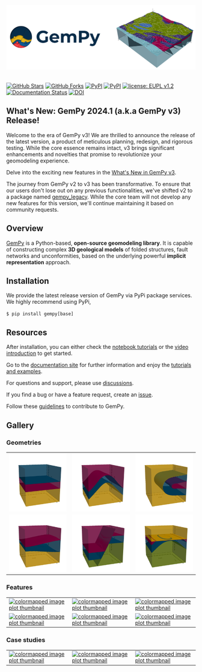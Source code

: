 # <p align="center"><img src="https://github.com/gempy-project/gempy/blob/main/docs/readme_images/header_combined_slim.png" width="1000"></p> 
 
[![GitHub Stars](https://img.shields.io/github/stars/cgre-aachen/gempy.svg)](https://github.com/cgre-aachen/gempy/stargazers)
[![GitHub Forks](https://img.shields.io/github/forks/cgre-aachen/gempy.svg)](https://github.com/cgre-aachen/gempy/network)
[![PyPI](https://img.shields.io/badge/python-3.10-blue.svg)](https://www.python.org/downloads/release/python-31013/)
[![PyPI](https://img.shields.io/badge/pypi-1.0-blue.svg)](https://pypi.org/project/gempy/)
[![license: EUPL v1.2](https://img.shields.io/badge/license-EUPL%20v1.2-blue.svg)](https://github.com/cgre-aachen/gempy/blob/master/LICENSE)
[![Documentation Status](https://assets.readthedocs.org/static/projects/badges/passing-flat.svg)](http://docs.gempy.org)
[![DOI](https://zenodo.org/badge/96211155.svg)](https://zenodo.org/badge/latestdoi/96211155)


## What's New: GemPy 2024.1 (a.k.a GemPy v3) Release!


Welcome to the era of GemPy v3! We are thrilled to announce the release of the latest version, a product of meticulous planning, redesign, and rigorous testing. While the core essence remains intact, v3 brings significant enhancements and novelties that promise to revolutionize your geomodeling experience.

Delve into the exciting new features in the [What's New in GemPy v3](https://github.com/gempy-project/gempy/blob/main/WhatsNewGemPy3.md).

The journey from GemPy v2 to v3 has been transformative. To ensure that our users don't lose out on any previous functionalities, we've shifted v2 to a package named [gempy_legacy](https://github.com/gempy-project/gempy_legacy). While the core team will not develop any new features for this version, we'll continue maintaining it based on community requests.

## Overview

[GemPy](https://www.gempy.org/) is a Python-based, **open-source geomodeling library**. It is
capable of constructing complex **3D geological models** of folded
structures, fault networks and unconformities, based on the underlying
powerful **implicit representation** approach. 

## Installation

We provide the latest release version of GemPy via PyPi package services. We highly recommend using PyPi,

`$ pip install gempy[base]`
 
## Resources

After installation, you can either check the [notebook tutorials](https://docs.gempy.org/getting_started/get_started.html#sphx-glr-getting-started-get-started-py) 
or the [video introduction](https://www.youtube.com/watch?v=n0btC5Zilyc) to get started.

Go to the [documentation site](http://docs.gempy.org/) for further information and enjoy the [tutorials and examples](https://www.gempy.org/tutorials).

For questions and support, please use [discussions](https://github.com/cgre-aachen/gempy/discussions).

If you find a bug or have a feature request, create an [issue](https://github.com/cgre-aachen/gempy/issues).

Follow these [guidelines](https://github.com/cgre-aachen/gempy/blob/WIP_readme-update-march21/CONTRIBUTING.md) to contribute to GemPy.



## Gallery
### Geometries

<p>
<table>
<tr>

  <td>
  <a href="https://docs.gempy.org/examples/geometries/a01_horizontal_stratigraphic.html#sphx-glr-examples-geometries-a01-horizontal-stratigraphic-py">
  <img alt="colormapped image plot thumbnail" src="https://github.com/gempy-project/gempy/blob/main/docs/readme_images/model1_nodata.png?raw=true)" width="300" />
  </a>
  </td>
  
  <td>
  <a href="https://docs.gempy.org/examples/geometries/b02_fold.html#sphx-glr-examples-geometries-b02-fold-py">
  <img alt="colormapped image plot thumbnail" src="https://github.com/gempy-project/gempy/blob/main/docs/readme_images/model2_nodata.png?raw=true)" width="300" />
  </a>
  </td>
  
   <td>
  <a href="https://docs.gempy.org/examples/geometries/c03_recumbent_fold.html#sphx-glr-examples-geometries-c03-recumbent-fold-py">
  <img alt="colormapped image plot thumbnail" src="https://github.com/gempy-project/gempy/blob/main/docs/readme_images/model3_nodata.png?raw=true" width="300" />
  </a>
  </td>

</tr>
<tr>

  <td>
  <a href="https://docs.gempy.org/examples/geometries/d04_pinchout.html#sphx-glr-examples-geometries-d04-pinchout-py">
  <img alt="colormapped image plot thumbnail" src="https://github.com/gempy-project/gempy/blob/main/docs/readme_images/model4_nodata.png?raw=true" width="300" />
  </a>
  </td>
  
  <td>
  <a href="https://docs.gempy.org/examples/geometries/e05_fault.html#sphx-glr-examples-geometries-e05-fault-py">
  <img alt="colormapped image plot thumbnail" src="https://github.com/gempy-project/gempy/blob/main/docs/readme_images/model5_nodata.png?raw=true" width="300" />
  </a>
  </td>
  
  <td>
  <a href="https://docs.gempy.org/examples/geometries/f06_unconformity.html#sphx-glr-examples-geometries-f06-unconformity-py">
  <img alt="colormapped image plot thumbnail" src="https://github.com/gempy-project/gempy/blob/main/docs/readme_images/model6_nodata.png?raw=true" width="300" />
  </a>
  </td>

</tr>
</table>
</p>

### Features

<p>
<table>
<tr>

  <td>
  <a href="https://docs.gempy.org/tutorials/ch1_fundamentals/ch1_3b_cross_sections.html#sphx-glr-tutorials-ch1-fundamentals-ch1-3b-cross-sections-py">
  <img alt="colormapped image plot thumbnail" src="https://docs.gempy.org/_images/sphx_glr_ch1_3b_cross_sections_004.png" width="300" />
  </a>
  </td>
  
  <td>
  <a href="https://docs.gempy.org/tutorials/ch1_fundamentals/ch1_4_onlap_relations.html#sphx-glr-tutorials-ch1-fundamentals-ch1-4-onlap-relations-py">
  <img alt="colormapped image plot thumbnail" src="https://docs.gempy.org/_images/sphx_glr_ch1_4_onlap_relations_002.png" width="300" />
  </a>
  </td>
  
   <td>
  <a href="https://docs.gempy.org/examples/geometries/g07_combination.html#sphx-glr-examples-geometries-g07-combination-py">
  <img alt="colormapped image plot thumbnail" src="https://docs.gempy.org/_images/sphx_glr_g07_combination_005.png" width="300" />
  </a>
  </td>

</tr>
<tr>
  <td>
  <a href="https://docs.gempy.org/tutorials/ch3-Interpolations/ch3_1_kriging_interpolation_and_simulation.html#sphx-glr-tutorials-ch3-interpolations-ch3-1-kriging-interpolation-and-simulation-py">
  <img alt="colormapped image plot thumbnail" src="https://docs.gempy.org/_images/sphx_glr_ch3_1_kriging_interpolation_and_simulation_003.png" width="300" />
  </a>
  </td>
  
  <td>
  <a href="https://docs.gempy.org/tutorials/ch4-Topology/ch4-1-Topology.html#sphx-glr-tutorials-ch4-topology-ch4-1-topology-py">
  <img alt="colormapped image plot thumbnail" src="https://docs.gempy.org/_images/sphx_glr_ch4-1-Topology_005.png" width="300" />
  </a>
  </td>
  
  <td>
  <a href="https://docs.gempy.org/tutorials/ch4-Topology/ch4-1-Topology.html#sphx-glr-tutorials-ch4-topology-ch4-1-topology-py">
  <img alt="colormapped image plot thumbnail" src="https://docs.gempy.org/_images/sphx_glr_ch4-1-Topology_004.png" width="300" />
  </a>
  </td>

</tr>
</table>



### Case studies

<p>
<table>
<tr>

  <td>
  <a href="https://docs.gempy.org/examples/real/Alesmodel.html#sphx-glr-examples-real-alesmodel-py">
  <img alt="colormapped image plot thumbnail" src="https://docs.gempy.org/_images/sphx_glr_Alesmodel_008.png" width="300" />
  </a>
  </td>
  
  <td>
  <a href="https://docs.gempy.org/examples/real/Perth_basin.html#sphx-glr-examples-real-perth-basin-py">
  <img alt="colormapped image plot thumbnail" src="https://docs.gempy.org/_images/sphx_glr_Perth_basin_006.png" width="300" />
  </a>
  </td>
  
   <td>
  <a href="https://docs.gempy.org/examples/real/Greenstone.html#sphx-glr-examples-real-greenstone-py">
  <img alt="colormapped image plot thumbnail" src="https://docs.gempy.org/_images/sphx_glr_Greenstone_004.png" width="300" />
  </a>
  </td>
</tr>
</table>

<a name="ref"></a>


